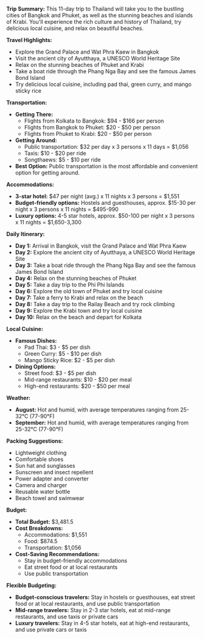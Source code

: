 **Trip Summary:**
This 11-day trip to Thailand will take you to the bustling cities of Bangkok and Phuket, as well as the stunning beaches and islands of Krabi. You'll experience the rich culture and history of Thailand, try delicious local cuisine, and relax on beautiful beaches.

**Travel Highlights:**

* Explore the Grand Palace and Wat Phra Kaew in Bangkok
* Visit the ancient city of Ayutthaya, a UNESCO World Heritage Site
* Relax on the stunning beaches of Phuket and Krabi
* Take a boat ride through the Phang Nga Bay and see the famous James Bond Island
* Try delicious local cuisine, including pad thai, green curry, and mango sticky rice

**Transportation:**

* **Getting There:**
	+ Flights from Kolkata to Bangkok: $94 - $166 per person
	+ Flights from Bangkok to Phuket: $20 - $50 per person
	+ Flights from Phuket to Krabi: $20 - $50 per person
* **Getting Around:**
	+ Public transportation: $32 per day x 3 persons x 11 days = $1,056
	+ Taxis: $10 - $20 per ride
	+ Songthaews: $5 - $10 per ride
* **Best Option:** Public transportation is the most affordable and convenient option for getting around.

**Accommodations:**

* **3-star hotel:** $47 per night (avg.) x 11 nights x 3 persons = $1,551
* **Budget-friendly options:** Hostels and guesthouses, approx. $15-30 per night x 3 persons x 11 nights = $495-990
* **Luxury options:** 4-5 star hotels, approx. $50-100 per night x 3 persons x 11 nights = $1,650-3,300

**Daily Itinerary:**

* **Day 1:** Arrival in Bangkok, visit the Grand Palace and Wat Phra Kaew
* **Day 2:** Explore the ancient city of Ayutthaya, a UNESCO World Heritage Site
* **Day 3:** Take a boat ride through the Phang Nga Bay and see the famous James Bond Island
* **Day 4:** Relax on the stunning beaches of Phuket
* **Day 5:** Take a day trip to the Phi Phi Islands
* **Day 6:** Explore the old town of Phuket and try local cuisine
* **Day 7:** Take a ferry to Krabi and relax on the beach
* **Day 8:** Take a day trip to the Railay Beach and try rock climbing
* **Day 9:** Explore the Krabi town and try local cuisine
* **Day 10:** Relax on the beach and depart for Kolkata

**Local Cuisine:**

* **Famous Dishes:**
	+ Pad Thai: $3 - $5 per dish
	+ Green Curry: $5 - $10 per dish
	+ Mango Sticky Rice: $2 - $5 per dish
* **Dining Options:**
	+ Street food: $3 - $5 per dish
	+ Mid-range restaurants: $10 - $20 per meal
	+ High-end restaurants: $20 - $50 per meal

**Weather:**

* **August:** Hot and humid, with average temperatures ranging from 25-32°C (77-90°F)
* **September:** Hot and humid, with average temperatures ranging from 25-32°C (77-90°F)

**Packing Suggestions:**

* Lightweight clothing
* Comfortable shoes
* Sun hat and sunglasses
* Sunscreen and insect repellent
* Power adapter and converter
* Camera and charger
* Reusable water bottle
* Beach towel and swimwear

**Budget:**

* **Total Budget:** $3,481.5
* **Cost Breakdowns:**
	+ Accommodations: $1,551
	+ Food: $874.5
	+ Transportation: $1,056
* **Cost-Saving Recommendations:**
	+ Stay in budget-friendly accommodations
	+ Eat street food or at local restaurants
	+ Use public transportation

**Flexible Budgeting:**

* **Budget-conscious travelers:** Stay in hostels or guesthouses, eat street food or at local restaurants, and use public transportation
* **Mid-range travelers:** Stay in 2-3 star hotels, eat at mid-range restaurants, and use taxis or private cars
* **Luxury travelers:** Stay in 4-5 star hotels, eat at high-end restaurants, and use private cars or taxis